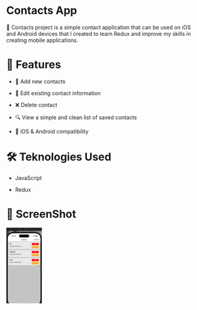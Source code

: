 # Contacts App


📝 Contacts project is a simple contact application that can be used on iOS and Android devices that I created to learn Redux and improve my skills in creating mobile applications.


# 🚀 Features

- 📇 Add new contacts
  
- 📝 Edit existing contact information
  
- ❌ Delete contact
  
- 🔍 View a simple and clean list of saved contacts
  
- 📱 iOS & Android compatibility


# 🛠️ Teknologies Used

- JavaScript
  
- Redux


# 🎥 ScreenShot


<img src='contact.gif'/>

